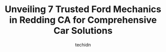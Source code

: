---
layout: ampstory
image: https://images.unsplash.com/photo-1637160967945-6d1ee20d67c9?ixlib=rb-4.0.3&ixid=MnwxMjA3fDB8MHxwaG90by1wYWdlfHx8fGVufDB8fHx8&auto=format&fit=crop&w=640&h=853&q=80
author: techidn
featured: false
description: Discover the 7 best Ford Mechanic in Redding CA, USA and ensure your vehicle receives the highest quality of care. These trusted professionals are known for their skill, knowledge, and dedic
title: Unveiling 7 Trusted Ford Mechanics in Redding CA for Comprehensive Car Solutions
cover:
   title: Unveiling 7 Trusted Ford Mechanics in Redding CA for Comprehensive Car Solutions
   subtitle: Rickpate
   background: https://images.unsplash.com/photo-1637160967945-6d1ee20d67c9?ixlib=rb-4.0.3&ixid=MnwxMjA3fDB8MHxwaG90by1wYWdlfHx8fGVufDB8fHx8&auto=format&fit=crop&w=640&h=853&q=80

pages: 
 - layout: thirds
   top: <h1>#1 Advanced Automotive</h1>
   bottom: "<p>Absolutely loved our experience so the Advanced Automotive from start to finish. Our check engine light started flashing at us on our way down to Southern California just</p>"
   background: https://www.knot35.com/toplist/wp-content/uploads/2023/06/best-ford-mechanic-1-in-redding-ca-1685832274.jpeg
   backgroundblur: true
 - layout: thirds
   top: <h1>#2 Quality Auto Repair</h1>
   bottom: "<p>865 Twin View Blvd, Redding, CA 96003, United States</p>"
   background: https://www.knot35.com/toplist/wp-content/uploads/2023/06/best-ford-mechanic-2-in-redding-ca-1685832275.jpeg
   cta:
      link: https://www.knot35.com/toplist/unveiling-7-trusted-ford-mechanics-in-redding-ca-for-comprehensive-car-solutions/
      text: Unveiling 7 Trusted Ford Mechanics in Redding CA for Comprehensive Car Solutions
 - layout: thirds
   top: <h1>#3 Underhood Automotive Inc</h1>
   bottom: "<p>1236 Hartnell Ave, Redding, CA 96002, United States</p>"
   background: https://www.knot35.com/toplist/wp-content/uploads/2023/06/best-ford-mechanic-3-in-redding-ca-1685832275.jpeg
   cta:
      link: https://www.knot35.com/toplist/unveiling-7-trusted-ford-mechanics-in-redding-ca-for-comprehensive-car-solutions/
      text: Unveiling 7 Trusted Ford Mechanics in Redding CA for Comprehensive Car Solutions
 - layout: thirds
   top: <h1>#4 Bryant Automotive</h1>
   bottom: "<p>2354 Churn Crk Rd, Redding, CA 96002, United States</p>"
   background: https://images.unsplash.com/photo-1553949345-eb786bb3f7ba?ixlib=rb-4.0.3&ixid=MnwxMjA3fDB8MHxwaG90by1wYWdlfHx8fGVufDB8fHx8&auto=format&fit=crop&w=640&h=853&q=80
   cta:
      link: https://www.knot35.com/toplist/unveiling-7-trusted-ford-mechanics-in-redding-ca-for-comprehensive-car-solutions/
      text: Unveiling 7 Trusted Ford Mechanics in Redding CA for Comprehensive Car Solutions
 - layout: thirds
   top: <h1>#5 Major Muffler & Auto Repair</h1>
   bottom: "<p>2870 Churn Crk Rd, Redding, CA 96002, United States</p>"
   background: https://images.unsplash.com/photo-1518640467707-6811f4a6ab73?ixlib=rb-4.0.3&ixid=MnwxMjA3fDB8MHxwaG90by1wYWdlfHx8fGVufDB8fHx8&auto=format&fit=crop&w=640&h=853&q=80
   cta:
      link: https://www.knot35.com/toplist/unveiling-7-trusted-ford-mechanics-in-redding-ca-for-comprehensive-car-solutions/
      text: Unveiling 7 Trusted Ford Mechanics in Redding CA for Comprehensive Car Solutions
 - layout: thirds
   top: <h1>#6 Autoworks</h1>
   bottom: "<p>2040 Eureka Way, Redding, CA 96001, United States</p>"
   background: https://images.unsplash.com/photo-1527066579998-dbbae57f45ce?ixlib=rb-4.0.3&ixid=MnwxMjA3fDB8MHxwaG90by1wYWdlfHx8fGVufDB8fHx8&auto=format&fit=crop&w=640&h=853&q=80
   cta:
      link: https://www.knot35.com/toplist/unveiling-7-trusted-ford-mechanics-in-redding-ca-for-comprehensive-car-solutions/
      text: Unveiling 7 Trusted Ford Mechanics in Redding CA for Comprehensive Car Solutions
 - layout: thirds
   top: <h1>#7 Paul Stower Automotive</h1>
   bottom: "<p>1630 Shasta St, Redding, CA 96001, United States</p>"
   background: https://images.unsplash.com/photo-1510906594845-bc082582c8cc?ixlib=rb-4.0.3&ixid=MnwxMjA3fDB8MHxwaG90by1wYWdlfHx8fGVufDB8fHx8&auto=format&fit=crop&w=640&h=853&q=80
   cta:
      link: https://www.knot35.com/toplist/unveiling-7-trusted-ford-mechanics-in-redding-ca-for-comprehensive-car-solutions/
      text: Unveiling 7 Trusted Ford Mechanics in Redding CA for Comprehensive Car Solutions
 - layout: thirds
   middle: Continue reading...
   background: https://images.unsplash.com/photo-1462556791646-c201b8241a94?ixlib=rb-4.0.3&ixid=MnwxMjA3fDB8MHxwaG90by1wYWdlfHx8fGVufDB8fHx8&auto=format&fit=crop&w=640&h=853&q=80
   cta:
      link: https://www.knot35.com/toplist/unveiling-7-trusted-ford-mechanics-in-redding-ca-for-comprehensive-car-solutions/
      text: Unveiling 7 Trusted Ford Mechanics in Redding CA for Comprehensive Car Solutions
      
---